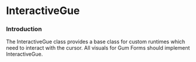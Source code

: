 # InteractiveGue

### Introduction

The InteractiveGue class provides a base class for custom runtimes which need to interact with the cursor. All visuals for Gum Forms should implement InteractiveGue.
